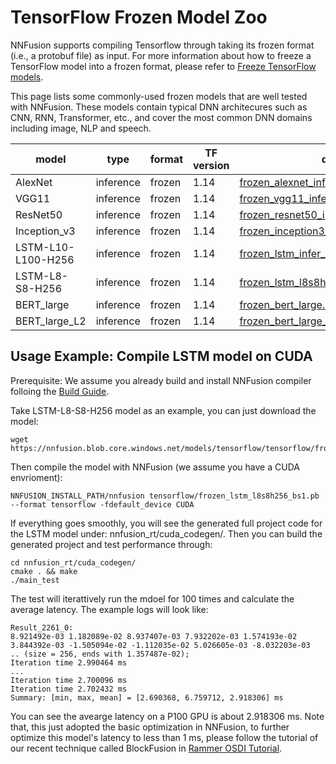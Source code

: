 # TensorFlow Frozen Model Zoo

NNFusion supports compiling Tensorflow through taking its frozen format (i.e., a protobuf file) as input. For more information about how to freeze a TensorFlow model into a frozen format, please refer to [Freeze TensorFlow models](nnf_tf_freezer/README.md).

This page lists some commonly-used frozen models that are well tested with NNFusion. These models contain typical DNN architecures such as CNN, RNN, Transformer, etc., and cover the most common DNN domains including image, NLP and speech.


| model        | type        | format | TF version | download link |
| -----------  | ----------- | -------| ---------  | ------------- |              
| AlexNet      | inference   | frozen | 1.14 | [frozen_alexnet_infer_batch_1.const_folded.pb](https://nnfusion.blob.core.windows.net/models/tensorflow/frozen_alexnet_infer_batch_1.const_folded.pb)  |
| VGG11        | inference   | frozen | 1.14 | [frozen_vgg11_infer_batch_1.const_folded.pb](https://nnfusion.blob.core.windows.net/models/tensorflow/frozen_vgg11_infer_batch_1.const_folded.pb)    |
| ResNet50     | inference   | frozen | 1.14 | [frozen_resnet50_infer_batch_1.const_folded.pb](https://nnfusion.blob.core.windows.net/models/tensorflow/frozen_resnet50_infer_batch_1.const_folded.pb) |
| Inception_v3 | inference   | frozen | 1.14 | [frozen_inception3_infer_batch_1.const_folded.pb](https://nnfusion.blob.core.windows.net/models/tensorflow/frozen_inception3_infer_batch_1.const_folded.pb)
| LSTM-L10-L100-H256 | inference   | frozen | 1.14 | [frozen_lstm_infer_batch_1.const_folded.pb](https://nnfusion.blob.core.windows.net/models/tensorflow/frozen_lstm_infer_batch_1.const_folded.pb)
| LSTM-L8-S8-H256 | inference | frozen | 1.14 | [frozen_lstm_l8s8h256_bs1.pb](https://nnfusion.blob.core.windows.net/models/tensorflow/frozen_lstm_l8s8h256_bs1.pb) | 
| BERT_large | inference | frozen | 1.14 | [frozen_bert_large.const_folded.pb](https://nnfusion.blob.core.windows.net/models/frozen_bert_large.const_folded.pb) | 
| BERT_large_L2 | inference | frozen | 1.14 | [frozen_bert_large_layer_2.const_folded.pb](https://nnfusion.blob.core.windows.net/models/frozen_bert_large_layer_2.const_folded.pb) | 

## Usage Example: Compile LSTM model on CUDA

Prerequisite: We assume you already build and install NNFusion compiler folloing the [Build Guide](https://github.com/microsoft/nnfusion/wiki/Build-Guide).

Take LSTM-L8-S8-H256 model as an example, you can just download the model:

```
wget https://nnfusion.blob.core.windows.net/models/tensorflow/tensorflow/frozen_lstm_l8s8h256_bs1.pb
```

Then compile the model with NNFusion (we assume you have a CUDA envrioment):
```
NNFUSION_INSTALL_PATH/nnfusion tensorflow/frozen_lstm_l8s8h256_bs1.pb --format tensorflow -fdefault_device CUDA
```

If everything goes smoothly, you will see the generated full project code for the LSTM model under: nnfusion_rt/cuda_codegen/. 
Then you can build the generated project and test performance through:
```
cd nnfusion_rt/cuda_codegen/
cmake . && make
./main_test
```
The test will iterattively run the mdoel for 100 times and calculate the average latency. The example logs will look like:
```
Result_2261_0: 
8.921492e-03 1.182089e-02 8.937407e-03 7.932202e-03 1.574193e-02 3.844392e-03 -1.505094e-02 -1.112035e-02 5.026605e-03 -8.032203e-03  .. (size = 256, ends with 1.357487e-02);
Iteration time 2.990464 ms
...
Iteration time 2.700096 ms
Iteration time 2.702432 ms
Summary: [min, max, mean] = [2.690368, 6.759712, 2.918306] ms
```
You can see the avearge latency on a P100 GPU is about 2.918306 ms. Note that, this just adopted the basic optimization in NNFusion, to further optimize this model's latency to less than 1 ms, please follow the tutorial of our recent technique called BlockFusion in [Rammer OSDI Tutorial](https://github.com/microsoft/nnfusion/blob/osdi20_artifact/artifacts/get_started_tutorial/README_GET_STARTED.md).


